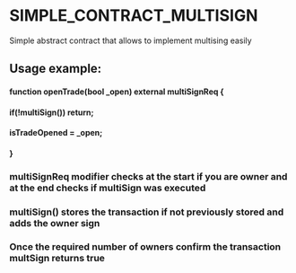 # SIMPLE_CONTRACT_MULTISIGN
 Simple abstract contract that allows to implement multising easily

## Usage example:

#### function openTrade(bool _open) external multiSignReq { 
####    if(!multiSign()) return;
####    
####    isTradeOpened = _open;
#### }

### multiSignReq modifier checks at the start if you are owner and at the end checks if multiSign was executed
### multiSign() stores the transaction if not previously stored and adds the owner sign

### Once the required number of owners confirm the transaction multSign returns true